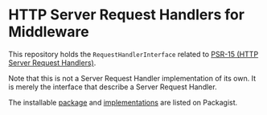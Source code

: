 HTTP Server Request Handlers for Middleware
==============

This repository holds the `RequestHandlerInterface` related to [PSR-15 (HTTP Server Request Handlers)][psr-url].

Note that this is not a Server Request Handler implementation of its own. It is merely the interface that describe a Server Request Handler.

The installable [package][package-url] and [implementations][implementation-url] are listed on Packagist.

[psr-url]: https://www.php-fig.org/psr/psr-15/
[package-url]: https://packagist.org/packages/psr/http-server-handler
[implementation-url]: https://packagist.org/providers/psr/http-server-handler-implementation
